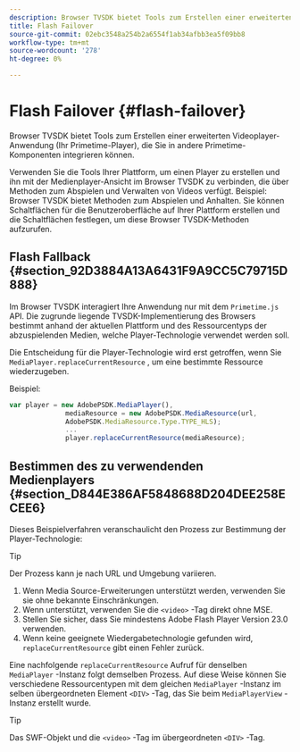 ```yaml
---
description: Browser TVSDK bietet Tools zum Erstellen einer erweiterten Videoplayer-Anwendung (Ihr Primetime-Player), die Sie in andere Primetime-Komponenten integrieren können.
title: Flash Failover
source-git-commit: 02ebc3548a254b2a6554f1ab34afbb3ea5f09bb8
workflow-type: tm+mt
source-wordcount: '278'
ht-degree: 0%

---
```


# Flash Failover {#flash-failover}

Browser TVSDK bietet Tools zum Erstellen einer erweiterten Videoplayer-Anwendung (Ihr Primetime-Player), die Sie in andere Primetime-Komponenten integrieren können.

Verwenden Sie die Tools Ihrer Plattform, um einen Player zu erstellen und ihn mit der Medienplayer-Ansicht im Browser TVSDK zu verbinden, die über Methoden zum Abspielen und Verwalten von Videos verfügt. Beispiel: Browser TVSDK bietet Methoden zum Abspielen und Anhalten. Sie können Schaltflächen für die Benutzeroberfläche auf Ihrer Plattform erstellen und die Schaltflächen festlegen, um diese Browser TVSDK-Methoden aufzurufen.

## Flash Fallback {#section_92D3884A13A6431F9A9CC5C79715D888}

Im Browser TVSDK interagiert Ihre Anwendung nur mit dem `Primetime.js` API. Die zugrunde liegende TVSDK-Implementierung des Browsers bestimmt anhand der aktuellen Plattform und des Ressourcentyps der abzuspielenden Medien, welche Player-Technologie verwendet werden soll.

Die Entscheidung für die Player-Technologie wird erst getroffen, wenn Sie `MediaPlayer.replaceCurrentResource` , um eine bestimmte Ressource wiederzugeben.

Beispiel:

```js
var player = new AdobePSDK.MediaPlayer(), 
              mediaResource = new AdobePSDK.MediaResource(url, 
              AdobePSDK.MediaResource.Type.TYPE_HLS); 
              ... 
              player.replaceCurrentResource(mediaResource);
```

## Bestimmen des zu verwendenden Medienplayers {#section_D844E386AF5848688D204DEE258ECEE6}

Dieses Beispielverfahren veranschaulicht den Prozess zur Bestimmung der Player-Technologie:

>[!TIP]
>
>Der Prozess kann je nach URL und Umgebung variieren.

1. Wenn Media Source-Erweiterungen unterstützt werden, verwenden Sie sie ohne bekannte Einschränkungen.
1. Wenn unterstützt, verwenden Sie die `<video>` -Tag direkt ohne MSE.
1. Stellen Sie sicher, dass Sie mindestens Adobe Flash Player Version 23.0 verwenden.
1. Wenn keine geeignete Wiedergabetechnologie gefunden wird, `replaceCurrentResource` gibt einen Fehler zurück.

Eine nachfolgende `replaceCurrentResource` Aufruf für denselben `MediaPlayer` -Instanz folgt demselben Prozess. Auf diese Weise können Sie verschiedene Ressourcentypen mit dem gleichen `MediaPlayer` -Instanz im selben übergeordneten Element `<DIV>` -Tag, das Sie beim `MediaPlayerView` -Instanz erstellt wurde.

>[!TIP]
>
>Das SWF-Objekt und die `<video>` -Tag im übergeordneten `<DIV>` -Tag.
